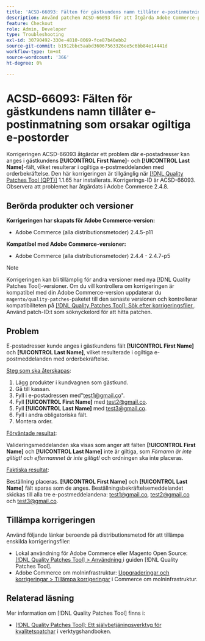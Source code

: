 ```yaml
---
title: 'ACSD-66093: Fälten för gästkundens namn tillåter e-postinmatning som orsakar ogiltiga e-postorder'
description: Använd patchen ACSD-66093 för att åtgärda Adobe Commerce-problemet där det går att ange e-postadresser i fälten för gästkunden **[!UICONTROL First Name]** och **[!UICONTROL Last Name]** och skicka ogiltiga orderbekräftelsemeddelanden.
feature: Checkout
role: Admin, Developer
type: Troubleshooting
exl-id: 30790492-330e-4810-8069-fce87b40ebb2
source-git-commit: b1912bbc5aabd36067563326ee5c6bb84e14441d
workflow-type: tm+mt
source-wordcount: '366'
ht-degree: 0%

---
```


# ACSD-66093: Fälten för gästkundens namn tillåter e-postinmatning som orsakar ogiltiga e-postorder

Korrigeringen ACSD-66093 åtgärdar ett problem där e-postadresser kan anges i gästkundens **[!UICONTROL First Name]**- och **[!UICONTROL Last Name]**-fält, vilket resulterar i ogiltiga e-postmeddelanden med orderbekräftelse. Den här korrigeringen är tillgänglig när [[!DNL Quality Patches Tool (QPT)]](/help/tools/quality-patches-tool/quality-patches-tool-to-self-serve-quality-patches.md) 1.1.65 har installerats. Korrigerings-ID är ACSD-66093. Observera att problemet har åtgärdats i Adobe Commerce 2.4.8.

## Berörda produkter och versioner

**Korrigeringen har skapats för Adobe Commerce-version:**

* Adobe Commerce (alla distributionsmetoder) 2.4.5-p11

**Kompatibel med Adobe Commerce-versioner:**

* Adobe Commerce (alla distributionsmetoder) 2.4.4 - 2.4.7-p5

>[!NOTE]
>
>Korrigeringen kan bli tillämplig för andra versioner med nya [!DNL Quality Patches Tool]-versioner. Om du vill kontrollera om korrigeringen är kompatibel med din Adobe Commerce-version uppdaterar du `magento/quality-patches`-paketet till den senaste versionen och kontrollerar kompatibiliteten på [[!DNL Quality Patches Tool]: Sök efter korrigeringsfiler ](https://experienceleague.adobe.com/tools/commerce-quality-patches/index.html). Använd patch-ID:t som söknyckelord för att hitta patchen.

## Problem

E-postadresser kunde anges i gästkundens fält **[!UICONTROL First Name]** och **[!UICONTROL Last Name]**, vilket resulterade i ogiltiga e-postmeddelanden med orderbekräftelse.

<u>Steg som ska återskapas</u>:

1. Lägg produkter i kundvagnen som gästkund.
2. Gå till kassan.
3. Fyll i e-postadressen med&quot;test1@gmail.co&quot;.
4. Fyll **[!UICONTROL First Name]** med <test2@gmail.co>.
5. Fyll **[!UICONTROL Last Name]** med <test3@gmail.co>.
6. Fyll i andra obligatoriska fält.
7. Montera order.

<u>Förväntade resultat</u>:

Valideringsmeddelanden ska visas som anger att fälten **[!UICONTROL First Name]** och **[!UICONTROL Last Name]** inte är giltiga, som *Förnamn är inte giltigt! och efternamnet är inte giltigt!* och ordningen ska inte placeras.

<u>Faktiska resultat</u>:

Beställning placeras.
**[!UICONTROL First Name]** och **[!UICONTROL Last Name]** fält sparas som de anges.
Beställningsbekräftelsemeddelandet skickas till alla tre e-postmeddelandena: test1@gmail.co, test2@gmail.co och test3@gmail.co.

## Tillämpa korrigeringen

Använd följande länkar beroende på distributionsmetod för att tillämpa enskilda korrigeringsfiler:

* Lokal användning för Adobe Commerce eller Magento Open Source: [[!DNL Quality Patches Tool] > Användning ](/help/tools/quality-patches-tool/usage.md) i guiden [!DNL Quality Patches Tool].
* Adobe Commerce om molninfrastruktur: [Uppgraderingar och korrigeringar > Tillämpa korrigeringar](https://experienceleague.adobe.com/docs/commerce-cloud-service/user-guide/develop/upgrade/apply-patches.html) i Commerce om molninfrastruktur.

## Relaterad läsning

Mer information om [!DNL Quality Patches Tool] finns i:

* [[!DNL Quality Patches Tool]: Ett självbetjäningsverktyg för kvalitetspatchar](/help/tools/quality-patches-tool/quality-patches-tool-to-self-serve-quality-patches.md) i verktygshandboken.
